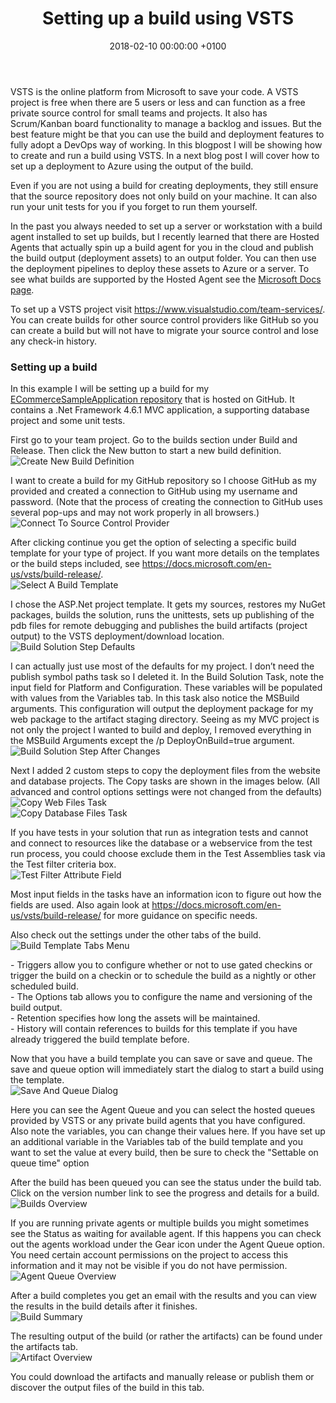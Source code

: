 ﻿---
layout: post
title:  "Setting up a build using VSTS"
date:   2018-02-10 00:00:00 +0100
tags: DevOps
---
<p>
VSTS is the online platform from Microsoft to save your code. A VSTS project is free when there are 5 users or less and can function as a free private source control for small teams and projects. It also has Scrum/Kanban board functionality to manage a backlog and issues. But the best feature might be that you can use the  build and deployment features to fully adopt a DevOps way of working.  In this blogpost I will be showing how to create and run a build using VSTS. In a next blog post I will cover how to set up a deployment to Azure using the output of the build.
</p>
<p>
Even if you are not using a build for creating deployments, they still ensure that the source repository does not only build on your machine. It can also run your unit tests for you if you forget to run them yourself. 
</p>
<p>
In the past you always needed to set up a server or workstation with a build agent installed to set up builds, but I recently learned that there are Hosted Agents that actually spin up a build agent for you in the cloud and publish the build output (deployment assets) to an output folder. You can then use the deployment pipelines to deploy these assets to Azure or a server. To see what builds are supported by the Hosted Agent see the <a href="https://docs.microsoft.com/en-us/vsts/build-release/concepts/agents/hosted" target="_blank">Microsoft Docs page</a>. 
<p>
To set up a VSTS project visit <a href="https://www.visualstudio.com/team-services" target="_blank">https://www.visualstudio.com/team-services/</a>. You can create builds for other source control providers like GitHub so you can create a build but will not have to migrate your source control and lose any check-in history.
</p>
<p>
<h3>Setting up a build</h3>
<p>
In this example I will be setting up a build for my <a href="https://github.com/SamanthaNeilen/ECommerceSampleApplication" target="blank">ECommerceSampleApplication repository</a> that is hosted on GitHub. It contains a .Net Framework 4.6.1 MVC application, a supporting database project and some unit tests.
</p>
<p>
First go to your team project. Go to the builds section under Build and Release. Then click the New button to start a new build definition.
<br/><img src="{{"/assets/images/20180210/CreateNewBuildDefinition.png" | relative_url }}" alt="Create New Build Definition"/>
</p> 
<p>
I want to create a build for my GitHub repository so I choose GitHub as my provided and created a connection to GitHub using my username and password. (Note that the process of creating the connection to GitHub uses several pop-ups and may not work properly in all browsers.)
<br/><img src="{{"/assets/images/20180210/ConnectToSource.png" | relative_url }}" alt="Connect To Source Control Provider"/>
</p>
<p>
After clicking continue you get the option of selecting a specific build template for your type of project. If you want more details on the templates or the build steps included, see <a href="https://docs.microsoft.com/en-us/vsts/build-release/" target="_blank">https://docs.microsoft.com/en-us/vsts/build-release/</a>.
<br/><img src="{{"/assets/images/20180210/SelectBuildTemplate.png" | relative_url }}" alt="Select A Build Template"/>
</p>
<p>
I chose the ASP.Net project template. It gets my sources, restores my NuGet packages, builds the solution, runs the unittests, sets up publishing of the pdb files for remote debugging and publishes the build artifacts (project output) to the VSTS deployment/download location. 
<br/><img src="{{"/assets/images/20180210/BuildSolutionStepDefaults.png" | relative_url }}" alt="Build Solution Step Defaults"/>
</p>
<p>
I can actually just use most of the defaults for my project. I don’t need the publish symbol paths task so I deleted it. In the Build Solution Task, note the input field for Platform and Configuration. These variables will be populated with values from the Variables tab. In this task also notice the MSBuild arguments. This configuration will output the deployment package for my web package to the artifact staging directory. Seeing as my MVC project is not only the project I wanted to build and deploy, I removed everything in the MSBuild Arguments except the /p DeployOnBuild=true argument. 
<br/><img src="{{"/assets/images/20180210/BuildSolutionStepAfterChanges.png" | relative_url }}" alt="Build Solution Step After Changes"/>
</p> 
<p>
Next I added 2 custom steps to copy the deployment files from the website and database projects. The Copy tasks are shown in the images below.  (All advanced and control options settings were not changed from the defaults)
<br/><img src="{{"/assets/images/20180210/CopyWebFilesTask.png" | relative_url }}" alt="Copy Web Files Task"/>
<br/><img src="{{"/assets/images/20180210/CopyDatabaseFilesTask.png" | relative_url }}" alt="Copy Database Files Task"/>
</p>
<p>
If you have tests in your solution that run as integration tests and cannot and connect to resources like the database or a webservice from the test run process, you could choose exclude them in the Test Assemblies task via the Test filter criteria box. 
<br/><img src="{{"/assets/images/20180210/TestFilterAttribute.png" | relative_url }}" alt="Test Filter Attribute Field"/>
</p>
<p> 
Most input fields in the tasks have an information icon to figure out how the fields are used. Also again look at <a href="https://docs.microsoft.com/en-us/vsts/build-release/" target="_blank">https://docs.microsoft.com/en-us/vsts/build-release/</a> for more guidance on specific needs.
</p>
<p>
Also check out the settings under the other tabs of the build. 
<br/><img src="{{"/assets/images/20180210/BuildTemplateTabsMenu.png" | relative_url }}" alt="Build Template Tabs Menu"/>
</p>
<p>
- Triggers allow you to configure whether or not to use gated checkins or trigger the build on a checkin or to schedule the build as a nightly or other scheduled build. <br/>
- The Options tab allows you to configure the name and versioning of the build output. <br/>
- Retention specifies how long the assets will be maintained. <br/>
- History will contain references to builds for this template if you have already triggered the build template before.
</p>
<p>
Now that you have a build template you can save or save and queue. The save and queue option will immediately start the dialog to start a build using the template.
<br/><img src="{{"/assets/images/20180210/SaveAndQueueDialog.png" | relative_url }}" alt="Save And Queue Dialog"/>
</p>
<p>
Here you can see the Agent Queue and you can select the hosted queues provided by VSTS or any private build agents that you have configured. Also note the variables, you can change their values here. If you have set up an additional variable in the Variables tab of the build template and you want to set the value at every build, then be sure to check the "Settable on queue time" option
</p>
<p>
After the build has been queued you can see the status under the build tab. Click on the version number link to see the progress and details for a build.
<br/><img src="{{"/assets/images/20180210/BuildsOverview.png" | relative_url }}" alt="Builds Overview"/>
</p> 
<p>
If you are running private agents or multiple builds you might sometimes see the Status as waiting for available agent. If this happens you can check out the agents workload under the Gear icon under the Agent Queue option. You need certain account permissions on the project to access this information and it may not be visible if you do not have permission.
<br/><img src="{{"/assets/images/20180210/AgentQueueOverview.png" | relative_url }}" alt="Agent Queue Overview"/>
</p>
<p>
After a build completes you get an email with the results and you can view the results in the build details after it finishes. 
<br/><img src="{{"/assets/images/20180210/BuildSummary.png" | relative_url }}" alt="Build Summary"/>
</p>
<p>
The resulting output of the build (or rather the artifacts) can be found under the artifacts tab.
<br/><img src="{{"/assets/images/20180210/ArtifactOverview.png" | relative_url }}" alt="Artifact Overview"/>
</p>
<p> 
You could download the artifacts and manually release or publish them or discover the output files of the build in this tab.
</p>